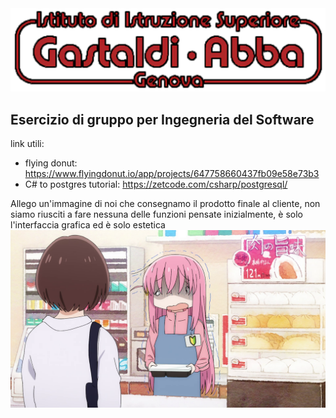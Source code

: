 <img src="HTML/header.png">

## Esercizio di gruppo per Ingegneria del Software

link utili: 
- flying donut: https://www.flyingdonut.io/app/projects/647758660437fb09e58e73b3 
- C# to postgres tutorial: https://zetcode.com/csharp/postgresql/


Allego un'immagine di noi che consegnamo il prodotto finale al cliente, non siamo riusciti a fare nessuna delle funzioni pensate inizialmente, è solo l'interfaccia grafica ed è solo estetica
<img src="HTML/mzZ6Oe2.png">
